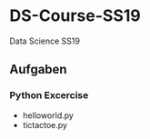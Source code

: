 # DS-Course-SS19
Data Science SS19

## Aufgaben
### Python Excercise
- helloworld.py
- tictactoe.py
